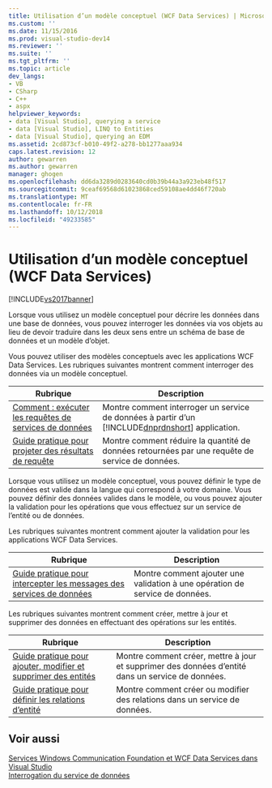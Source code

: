 ```yaml
---
title: Utilisation d’un modèle conceptuel (WCF Data Services) | Microsoft Docs
ms.custom: ''
ms.date: 11/15/2016
ms.prod: visual-studio-dev14
ms.reviewer: ''
ms.suite: ''
ms.tgt_pltfrm: ''
ms.topic: article
dev_langs:
- VB
- CSharp
- C++
- aspx
helpviewer_keywords:
- data [Visual Studio], querying a service
- data [Visual Studio], LINQ to Entities
- data [Visual Studio], querying an EDM
ms.assetid: 2cd873cf-b010-49f2-a278-bb1277aaa934
caps.latest.revision: 12
author: gewarren
ms.author: gewarren
manager: ghogen
ms.openlocfilehash: dd6da3289d0283640cd0b39b44a3a923eb48f517
ms.sourcegitcommit: 9ceaf69568d61023868ced59108ae4dd46f720ab
ms.translationtype: MT
ms.contentlocale: fr-FR
ms.lasthandoff: 10/12/2018
ms.locfileid: "49233585"
---
```

# <a name="working-with-a-conceptual-model-wcf-data-services"></a>Utilisation d’un modèle conceptuel (WCF Data Services)
[!INCLUDE[vs2017banner](../includes/vs2017banner.md)]

  
Lorsque vous utilisez un modèle conceptuel pour décrire les données dans une base de données, vous pouvez interroger les données via vos objets au lieu de devoir traduire dans les deux sens entre un schéma de base de données et un modèle d’objet.  
  
 Vous pouvez utiliser des modèles conceptuels avec les applications WCF Data Services. Les rubriques suivantes montrent comment interroger des données via un modèle conceptuel.  
  
|Rubrique|Description|  
|-----------|-----------------|  
|[Comment : exécuter les requêtes de services de données](http://msdn.microsoft.com/library/62997821-e0c6-4c4d-9fb7-1273fb5e5d18)|Montre comment interroger un service de données à partir d’un [!INCLUDE[dnprdnshort](../includes/dnprdnshort-md.md)] application.|  
|[Guide pratique pour projeter des résultats de requête](http://msdn.microsoft.com/library/474ac625-8770-43ba-8320-d3315ea9530f)|Montre comment réduire la quantité de données retournées par une requête de service de données.|  
  
 Lorsque vous utilisez un modèle conceptuel, vous pouvez définir le type de données est valide dans la langue qui correspond à votre domaine. Vous pouvez définir des données valides dans le modèle, ou vous pouvez ajouter la validation pour les opérations que vous effectuez sur un service de l’entité ou de données.  
  
 Les rubriques suivantes montrent comment ajouter la validation pour les applications WCF Data Services.  
  
|Rubrique|Description|  
|-----------|-----------------|  
|[Guide pratique pour intercepter les messages des services de données](http://msdn.microsoft.com/library/24b9df1b-b54b-4795-a033-edf333675de6)|Montre comment ajouter une validation à une opération de service de données.|  
  
 Les rubriques suivantes montrent comment créer, mettre à jour et supprimer des données en effectuant des opérations sur les entités.  
  
|Rubrique|Description|  
|-----------|-----------------|  
|[Guide pratique pour ajouter, modifier et supprimer des entités](http://msdn.microsoft.com/library/a00f8933-b232-4445-95ba-adc634f055d8)|Montre comment créer, mettre à jour et supprimer des données d’entité dans un service de données.|  
|[Guide pratique pour définir les relations d’entité](http://msdn.microsoft.com/library/cc255524-1534-4fae-b83c-250933d5a72b)|Montre comment créer ou modifier des relations dans un service de données.|  
  
## <a name="see-also"></a>Voir aussi  
 [Services Windows Communication Foundation et WCF Data Services dans Visual Studio](../data-tools/windows-communication-foundation-services-and-wcf-data-services-in-visual-studio.md)   
 [Interrogation du service de données](http://msdn.microsoft.com/library/823e9444-27aa-4f1f-be8e-0486d67f54c0)

